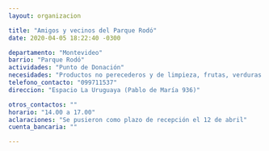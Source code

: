 ```yaml
---
layout: organizacion

title: "Amigos y vecinos del Parque Rodó"
date: 2020-04-05 18:22:40 -0300

departamento: "Montevideo"
barrio: "Parque Rodó"
actividades: "Punto de Donación"
necesidades: "Productos no perecederos y de limpieza, frutas, verduras y carne"
telefono_contacto: "099711537"
direccion: "Espacio La Uruguaya (Pablo de María 936)"

otros_contactos: ""
horario: "14.00 a 17.00"
aclaraciones: "Se pusieron como plazo de recepción el 12 de abril"
cuenta_bancaria: ""

---
```

